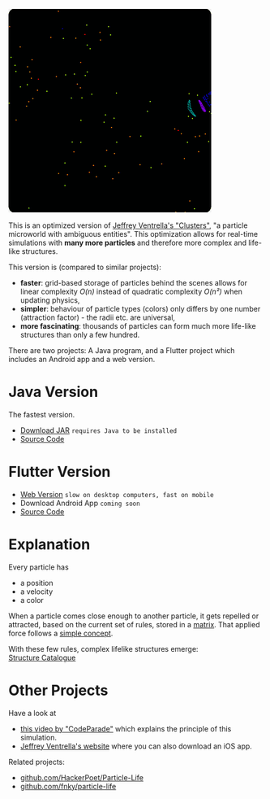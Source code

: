![Particle Life](https://raw.githubusercontent.com/quarfzs/particle-life/master/docs/assets/demo.gif)

This is an optimized version of [Jeffrey Ventrella's "Clusters"](http://www.ventrella.com/Clusters/), "a particle microworld with ambiguous entities".
This optimization allows for real-time simulations with **many more particles** and therefore more complex and life-like structures.

This version is (compared to similar projects):
- **faster**: grid-based storage of particles behind the scenes allows for linear complexity *O(n)* instead of quadratic complexity *O(n²)* when updating physics,
- **simpler**: behaviour of particle types (colors) only differs by one number (attraction factor) - the radii etc. are universal,
- **more fascinating**: thousands of particles can form much more life-like structures than only a few hundred.

There are two projects: A Java program, and a Flutter project which includes an Android app and a web version.

# Java Version

The fastest version.

- [Download JAR](https://github.com/quarfzs/particle-life/blob/master/docs/java/particle-life.jar?raw=true) `requires Java to be installed`
- [Source Code](https://github.com/quarfzs/particle-life/tree/master/java)

# Flutter Version

- [Web Version](web/index.html) `slow on desktop computers, fast on mobile`
- Download Android App `coming soon`
- [Source Code](https://github.com/quarfzs/particle-life/tree/master/flutter)

# Explanation

Every particle has
- a position
- a velocity
- a color

When a particle comes close enough to another particle, it gets repelled or attracted, based on the current set of rules, stored in a [matrix](matrix). That applied force follows a [simple concept](force).

With these few rules, complex lifelike structures emerge:<br>
[Structure Catalogue](structures)

# Other Projects

Have a look at
- [this video by "CodeParade"](https://www.youtube.com/watch?v=Z_zmZ23grXE) which explains the principle of this simulation.
- [Jeffrey Ventrella's website](http://www.ventrella.com/Clusters/) where you can also download an iOS app.

Related projects:

- [github.com/HackerPoet/Particle-Life](https://github.com/HackerPoet/Particle-Life)
- [github.com/fnky/particle-life](https://github.com/fnky/particle-life)

